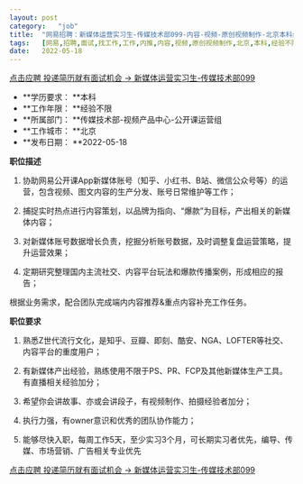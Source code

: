 ```yaml
---
layout:	post
category:	"job"
title:	"网易招聘：新媒体运营实习生-传媒技术部099-内容-视频-原创视频制作-北京本科经验不限"
tags:	[网易,招聘,面试,找工作,工作,内推,内容,视频,原创视频制作,北京,本科,经验不限]
date:	2022-05-18
---
```


[点击应聘 投递简历就有面试机会 ->  新媒体运营实习生-传媒技术部099](http://mobile.bole.netease.com/bole/boleDetail?id=33342&employeeId=346f03c3cda5f04c&key=all)



- **学历要求： **本科
- **工作年限： **经验不限
- **所属部门： **传媒技术部-视频产品中心-公开课运营组
- **工作城市： **北京
- **发布日期： **2022-05-18



**职位描述**

1. 协助网易公开课App新媒体账号（知乎、小红书、B站、微信公众号等）的运营，包含视频、图文内容的生产分发、账号日常维护等工作；

2. 捕捉实时热点进行内容策划，以品牌为指向、“爆款”为目标，产出相关的新媒体内容；

3. 对新媒体账号数据增长负责，挖掘分析账号数据，及时调整复盘运营策略，提升运营效果；

4. 定期研究整理国内主流社交、内容平台玩法和爆款传播案例，形成相应的报告；

根据业务需求，配合团队完成端内内容推荐&amp;重点内容补充工作任务。



**职位要求**



1. 熟悉Z世代流行文化，是知乎、豆瓣、即刻、酷安、NGA、LOFTER等社交、内容平台的重度用户；

2. 有新媒体产出经验，熟练使用不限于PS、PR、FCP及其他新媒体生产工具。有直播相关经验加分；

3. 希望你会讲故事、亦或会讲段子，有视频制作、拍摄经验者加分；

4. 执行力强，有owner意识和优秀的团队协作能力；

5. 能够尽快入职，每周工作5天，至少实习3个月，可长期实习者优先，编导、传媒、市场营销、广告相关专业优先



[点击应聘 投递简历就有面试机会 ->  新媒体运营实习生-传媒技术部099](http://mobile.bole.netease.com/bole/boleDetail?id=33342&employeeId=346f03c3cda5f04c&key=all)